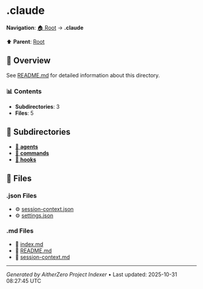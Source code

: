 # .claude

**Navigation**: [🏠 Root](../index.md) → **.claude**

⬆️ **Parent**: [Root](../index.md)

## 📖 Overview

See [README.md](./README.md) for detailed information about this directory.

### 📊 Contents

- **Subdirectories**: 3
- **Files**: 5

## 📁 Subdirectories

- [📂 **agents**](./agents/index.md)
- [📂 **commands**](./commands/index.md)
- [📂 **hooks**](./hooks/index.md)

## 📄 Files

### .json Files

- ⚙️ [session-context.json](./session-context.json)
- ⚙️ [settings.json](./settings.json)

### .md Files

- 📝 [index.md](./index.md)
- 📝 [README.md](./README.md)
- 📝 [session-context.md](./session-context.md)

---

*Generated by AitherZero Project Indexer* • Last updated: 2025-10-31 08:27:45 UTC

